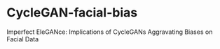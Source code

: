 # CycleGAN-facial-bias
Imperfect EleGANce: Implications of CycleGANs Aggravating Biases on Facial Data
